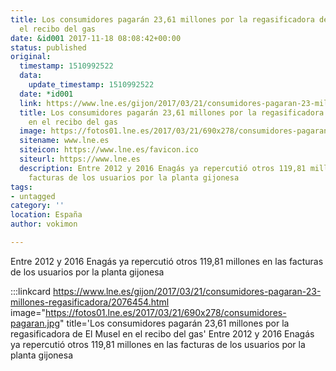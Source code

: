 ```yaml
---
title: Los consumidores pagarán 23,61 millones por la regasificadora de El Musel en
  el recibo del gas
date: &id001 2017-11-18 08:08:42+00:00
status: published
original:
  timestamp: 1510992522
  data:
    update_timestamp: 1510992522
  date: *id001
  link: https://www.lne.es/gijon/2017/03/21/consumidores-pagaran-23-millones-regasificadora/2076454.html
  title: Los consumidores pagarán 23,61 millones por la regasificadora de El Musel
    en el recibo del gas
  image: https://fotos01.lne.es/2017/03/21/690x278/consumidores-pagaran.jpg
  sitename: www.lne.es
  siteicon: https://www.lne.es/favicon.ico
  siteurl: https://www.lne.es
  description: Entre 2012 y 2016 Enagás ya repercutió otros 119,81 millones en las
    facturas de los usuarios por la planta gijonesa
tags:
- untagged
category: ''
location: España
author: vokimon

---
```

Entre 2012 y 2016 Enagás ya repercutió otros 119,81 millones en las facturas de los usuarios por la planta gijonesa

:::linkcard https://www.lne.es/gijon/2017/03/21/consumidores-pagaran-23-millones-regasificadora/2076454.html image="https://fotos01.lne.es/2017/03/21/690x278/consumidores-pagaran.jpg" title='Los consumidores pagarán 23,61 millones por la regasificadora de El Musel en el recibo del gas'
    Entre 2012 y 2016 Enagás ya repercutió otros 119,81 millones en las facturas de los usuarios por la planta gijonesa

